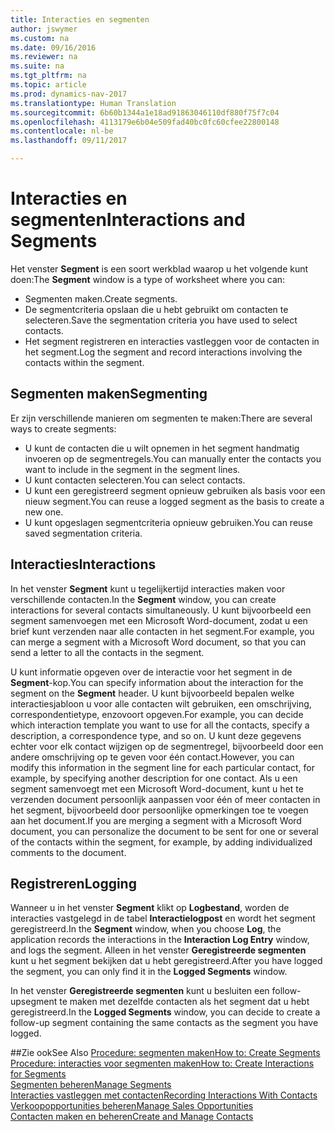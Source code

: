 ```yaml
---
title: Interacties en segmenten
author: jswymer
ms.custom: na
ms.date: 09/16/2016
ms.reviewer: na
ms.suite: na
ms.tgt_pltfrm: na
ms.topic: article
ms.prod: dynamics-nav-2017
ms.translationtype: Human Translation
ms.sourcegitcommit: 6b60b1344a1e18ad91863046110df880f75f7c04
ms.openlocfilehash: 4113179e6b04e509fad40bc0fc60cfee22800148
ms.contentlocale: nl-be
ms.lasthandoff: 09/11/2017

---
```

# <a name="interactions-and-segments"></a><span data-ttu-id="d7088-102">Interacties en segmenten</span><span class="sxs-lookup"><span data-stu-id="d7088-102">Interactions and Segments</span></span>
<span data-ttu-id="d7088-103">Het venster **Segment** is een soort werkblad waarop u het volgende kunt doen:</span><span class="sxs-lookup"><span data-stu-id="d7088-103">The **Segment** window is a type of worksheet where you can:</span></span>

* <span data-ttu-id="d7088-104">Segmenten maken.</span><span class="sxs-lookup"><span data-stu-id="d7088-104">Create segments.</span></span>
* <span data-ttu-id="d7088-105">De segmentcriteria opslaan die u hebt gebruikt om contacten te selecteren.</span><span class="sxs-lookup"><span data-stu-id="d7088-105">Save the segmentation criteria you have used to select contacts.</span></span>
* <span data-ttu-id="d7088-106">Het segment registreren en interacties vastleggen voor de contacten in het segment.</span><span class="sxs-lookup"><span data-stu-id="d7088-106">Log the segment and record interactions involving the contacts within the segment.</span></span>

## <a name="segmenting"></a><span data-ttu-id="d7088-107">Segmenten maken</span><span class="sxs-lookup"><span data-stu-id="d7088-107">Segmenting</span></span>
<span data-ttu-id="d7088-108">Er zijn verschillende manieren om segmenten te maken:</span><span class="sxs-lookup"><span data-stu-id="d7088-108">There are several ways to create segments:</span></span>

* <span data-ttu-id="d7088-109">U kunt de contacten die u wilt opnemen in het segment handmatig invoeren op de segmentregels.</span><span class="sxs-lookup"><span data-stu-id="d7088-109">You can manually enter the contacts you want to include in the segment in the segment lines.</span></span>
* <span data-ttu-id="d7088-110">U kunt contacten selecteren.</span><span class="sxs-lookup"><span data-stu-id="d7088-110">You can select contacts.</span></span>
* <span data-ttu-id="d7088-111">U kunt een geregistreerd segment opnieuw gebruiken als basis voor een nieuw segment.</span><span class="sxs-lookup"><span data-stu-id="d7088-111">You can reuse a logged segment as the basis to create a new one.</span></span>
* <span data-ttu-id="d7088-112">U kunt opgeslagen segmentcriteria opnieuw gebruiken.</span><span class="sxs-lookup"><span data-stu-id="d7088-112">You can reuse saved segmentation criteria.</span></span>

## <a name="interactions"></a><span data-ttu-id="d7088-113">Interacties</span><span class="sxs-lookup"><span data-stu-id="d7088-113">Interactions</span></span>
<span data-ttu-id="d7088-114">In het venster **Segment** kunt u tegelijkertijd interacties maken voor verschillende contacten.</span><span class="sxs-lookup"><span data-stu-id="d7088-114">In the **Segment** window, you can create interactions for several contacts simultaneously.</span></span> <span data-ttu-id="d7088-115">U kunt bijvoorbeeld een segment samenvoegen met een Microsoft Word-document, zodat u een brief kunt verzenden naar alle contacten in het segment.</span><span class="sxs-lookup"><span data-stu-id="d7088-115">For example, you can merge a segment with a Microsoft Word document, so that you can send a letter to all the contacts in the segment.</span></span>

<span data-ttu-id="d7088-116">U kunt informatie opgeven over de interactie voor het segment in de **Segment**-kop.</span><span class="sxs-lookup"><span data-stu-id="d7088-116">You can specify information about the interaction for the segment on the **Segment** header.</span></span> <span data-ttu-id="d7088-117">U kunt bijvoorbeeld bepalen welke interactiesjabloon u voor alle contacten wilt gebruiken, een omschrijving, correspondentietype, enzovoort opgeven.</span><span class="sxs-lookup"><span data-stu-id="d7088-117">For example, you can decide which interaction template you want to use for all the contacts, specify a description, a correspondence type, and so on.</span></span> <span data-ttu-id="d7088-118">U kunt deze gegevens echter voor elk contact wijzigen op de segmentregel, bijvoorbeeld door een andere omschrijving op te geven voor één contact.</span><span class="sxs-lookup"><span data-stu-id="d7088-118">However, you can modify this information in the segment line for each particular contact, for example, by specifying another description for one contact.</span></span> <span data-ttu-id="d7088-119">Als u een segment samenvoegt met een Microsoft Word-document, kunt u het te verzenden document persoonlijk aanpassen voor één of meer contacten in het segment, bijvoorbeeld door persoonlijke opmerkingen toe te voegen aan het document.</span><span class="sxs-lookup"><span data-stu-id="d7088-119">If you are merging a segment with a Microsoft Word document, you can personalize the document to be sent for one or several of the contacts within the segment, for example, by adding individualized comments to the document.</span></span>

## <a name="logging"></a><span data-ttu-id="d7088-120">Registreren</span><span class="sxs-lookup"><span data-stu-id="d7088-120">Logging</span></span>
<span data-ttu-id="d7088-121">Wanneer u in het venster **Segment** klikt op **Logbestand**, worden de interacties vastgelegd in de tabel **Interactielogpost** en wordt het segment geregistreerd.</span><span class="sxs-lookup"><span data-stu-id="d7088-121">In the **Segment** window, when you choose **Log**, the application records the interactions in the **Interaction Log Entry** window, and logs the segment.</span></span> <span data-ttu-id="d7088-122">Alleen in het venster **Geregistreerde segmenten** kunt u het segment bekijken dat u hebt geregistreerd.</span><span class="sxs-lookup"><span data-stu-id="d7088-122">After you have logged the segment, you can only find it in the **Logged Segments** window.</span></span>

<span data-ttu-id="d7088-123">In het venster **Geregistreerde segmenten** kunt u besluiten een follow-upsegment te maken met dezelfde contacten als het segment dat u hebt geregistreerd.</span><span class="sxs-lookup"><span data-stu-id="d7088-123">In the **Logged Segments** window, you can decide to create a follow-up segment containing the same contacts as the segment you have logged.</span></span>


##<a name="see-also"></a><span data-ttu-id="d7088-124">Zie ook</span><span class="sxs-lookup"><span data-stu-id="d7088-124">See Also</span></span>
[<span data-ttu-id="d7088-125">Procedure: segmenten maken</span><span class="sxs-lookup"><span data-stu-id="d7088-125">How to: Create Segments</span></span>](marketing-how-create-segment.md)  
[<span data-ttu-id="d7088-126">Procedure: interacties voor segmenten maken</span><span class="sxs-lookup"><span data-stu-id="d7088-126">How to: Create Interactions for Segments</span></span>](marketing-how-create-interactions.md)  
[<span data-ttu-id="d7088-127">Segmenten beheren</span><span class="sxs-lookup"><span data-stu-id="d7088-127">Manage Segments</span></span>](marketing-segments.md)  
[<span data-ttu-id="d7088-128">Interacties vastleggen met contacten</span><span class="sxs-lookup"><span data-stu-id="d7088-128">Recording Interactions With Contacts</span></span>](marketing-interactions.md)  
[<span data-ttu-id="d7088-129">Verkoopopportunities beheren</span><span class="sxs-lookup"><span data-stu-id="d7088-129">Manage Sales Opportunities</span></span>](marketing-manage-sales-opportunities.md)  
[<span data-ttu-id="d7088-130">Contacten maken en beheren</span><span class="sxs-lookup"><span data-stu-id="d7088-130">Create and Manage Contacts</span></span>](marketing-contacts.md)

